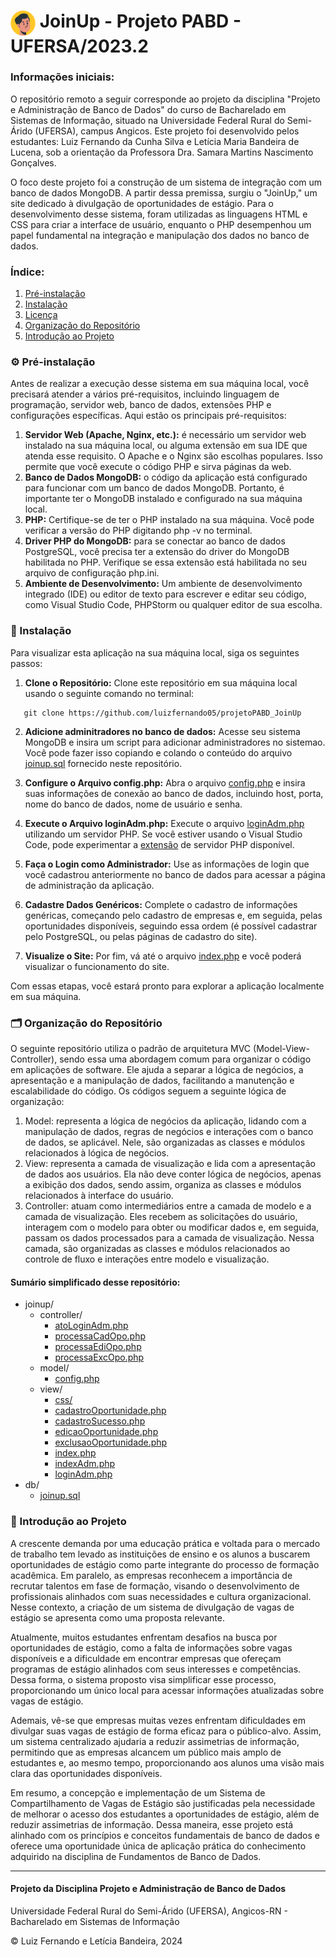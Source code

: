 <h1>
    <img align="center" width="40px" src="./joinup/view/images/logoIncon.svg">
    <span>JoinUp - Projeto PABD - UFERSA/2023.2</span>
</h1>

<h3>Informações iniciais:</h3>

<p>O repositório remoto a seguir corresponde ao projeto da disciplina "Projeto e Administração de Banco de Dados" do curso de Bacharelado em Sistemas de Informação, situado na Universidade Federal Rural do Semi-Árido (UFERSA), campus Angicos. Este projeto foi desenvolvido pelos estudantes: Luiz Fernando da Cunha Silva e Letícia Maria Bandeira de Lucena, sob a orientação da Professora Dra. Samara Martins Nascimento Gonçalves.</p>

<p>O foco deste projeto foi a construção de um sistema de integração com um banco de dados MongoDB. A partir dessa premissa, surgiu o "JoinUp," um site dedicado à divulgação de oportunidades de estágio. Para o desenvolvimento desse sistema, foram utilizadas as linguagens HTML e CSS para criar a interface de usuário, enquanto o PHP desempenhou um papel fundamental na integração e manipulação dos dados no banco de dados.</p>

<h3> Índice: </h3>

1. [Pré-instalação](#pre-instalacao)
2. [Instalação](#instalacao)
3. [Licença](./LICENSE.md)
4. [Organização do Repositório](#organizacao)
5. [Introdução ao Projeto](#introducao)

<div id='pre-instalacao'>

<h3> ⚙️ Pré-instalação </h3>

Antes de realizar a execução desse sistema em sua máquina local, você precisará atender a vários pré-requisitos, incluindo linguagem de programação, servidor web, banco de dados, extensões PHP e configurações específicas. Aqui estão os principais pré-requisitos:

1. <b>Servidor Web (Apache, Nginx, etc.):</b> é necessário um servidor web instalado na sua máquina local, ou alguma extensão em sua IDE que atenda esse requisito. O Apache e o Nginx são escolhas populares. Isso permite que você execute o código PHP e sirva páginas da web.
2. <b>Banco de Dados MongoDB:</b> o código da aplicação está configurado para funcionar com um banco de dados MongoDB. Portanto, é importante ter o MongoDB instalado e configurado na sua máquina local.
3. <b>PHP:</b> Certifique-se de ter o PHP instalado na sua máquina. Você pode verificar a versão do PHP digitando php -v no terminal.
4. <b>Driver PHP do MongoDB:</b> para se conectar ao banco de dados PostgreSQL, você precisa ter a extensão do driver do MongoDB habilitada no PHP. Verifique se essa extensão está habilitada no seu arquivo de configuração php.ini.
5. <b>Ambiente de Desenvolvimento:</b> Um ambiente de desenvolvimento integrado (IDE) ou editor de texto para escrever e editar seu código, como Visual Studio Code, PHPStorm ou qualquer editor de sua escolha.

</div>

<div id='instalacao'>  

<h3> 🔧 Instalação </h3>

Para visualizar esta aplicação na sua máquina local, siga os seguintes passos:

1. <b>Clone o Repositório:</b> Clone este repositório em sua máquina local usando o seguinte comando no terminal:

```
   git clone https://github.com/luizfernando05/projetoPABD_JoinUp
```

2. <b>Adicione adminitradores no banco de dados:</b> Acesse seu sistema MongoDB e insira um script para adicionar administradores no sistemao. Você pode fazer isso copiando e colando o conteúdo do arquivo [joinup.sql](./db/joinup.sql) fornecido neste repositório.

3. <b>Configure o Arquivo config.php:</b> Abra o arquivo [config.php](./joinup/model/config.php) e insira suas informações de conexão ao banco de dados, incluindo host, porta, nome do banco de dados, nome de usuário e senha.

4. <b>Execute o Arquivo loginAdm.php:</b> Execute o arquivo [loginAdm.php](./joinup/view/loginAdm.php) utilizando um servidor PHP. Se você estiver usando o Visual Studio Code, pode experimentar a [extensão](https://marketplace.visualstudio.com/items?itemName=brapifra.phpserver) de servidor PHP disponível.

5. <b>Faça o Login como Administrador:</b> Use as informações de login que você cadastrou anteriormente no banco de dados para acessar a página de administração da aplicação.

6. <b>Cadastre Dados Genéricos:</b> Complete o cadastro de informações genéricas, começando pelo cadastro de empresas e, em seguida, pelas oportunidades disponíveis, seguindo essa ordem (é possível cadastrar pelo PostgreSQL, ou pelas páginas de cadastro do site).

7. <b>Visualize o Site:</b> Por fim, vá até o arquivo [index.php](./joinup/view/index.php) e você poderá visualizar o funcionamento do site.

Com essas etapas, você estará pronto para explorar a aplicação localmente em sua máquina.

</div>  

<div id='organizacao'>

<h3> 🗂️ Organização do Repositório </h3>

O seguinte repositório utiliza o padrão de arquitetura MVC (Model-View-Controller), sendo essa uma abordagem comum para organizar o código em aplicações de software. Ele ajuda a separar a lógica de negócios, a apresentação e a manipulação de dados, facilitando a manutenção e escalabilidade do código. Os códigos seguem a seguinte lógica de organização:
1. Model: representa a lógica de negócios da aplicação, lidando com a manipulação de dados, regras de negócios e interações com o banco de dados, se aplicável. Nele, são organizadas as classes e módulos relacionados à lógica de negócios.
2. View: representa a camada de visualização e lida com a apresentação de dados aos usuários. Ela não deve conter lógica de negócios, apenas a exibição dos dados, sendo assim, organiza as classes e módulos relacionados à interface do usuário.
3. Controller: atuam como intermediários entre a camada de modelo e a camada de visualização. Eles recebem as solicitações do usuário, interagem com o modelo para obter ou modificar dados e, em seguida, passam os dados processados para a camada de visualização. Nessa camada, são organizadas as classes e módulos relacionados ao controle de fluxo e interações entre modelo e visualização.

<h4>Sumário simplificado desse repositório: </h4>

- joinup/
    - controller/
        - [atoLoginAdm.php](./joinup/controller/atoLoginAdm.php)
        - [processaCadOpo.php](./joinup/controller/processaCadOpo.php)
        - [processaEdiOpo.php](./joinup/controller/processaEdiOpo.php)
        - [processaExcOpo.php](./joinup/controller/processaExcOpo.php)
    - model/
        - [config.php](./joinup/model/config.php)
    - view/
        - [css/](./joinup/view/css)
        - [cadastroOportunidade.php](./joinup/view/cadastroOportunidade.php)
        - [cadastroSucesso.php](./joinup/view/cadastroSucesso.php)
        - [edicaoOportunidade.php](./joinup/view/edicaoOportunidade.php)
        - [exclusaoOportunidade.php](./joinup/view/exclusaoOportunidade.php)
        - [index.php](./joinup/view/index.php)
        - [indexAdm.php](./joinup/view/indexAdm.php)
        - [loginAdm.php](./joinup/view/loginAdm.php)
- db/
    - [joinup.sql](./db/joinup.sql)

</div>

<div id='introducao'>  

<h3> 🎯 Introdução ao Projeto </h3>

<p> A crescente demanda por uma educação prática e voltada para o mercado de trabalho tem levado as instituições de ensino e os alunos a buscarem oportunidades de estágio como parte integrante do processo de formação acadêmica. Em paralelo, as empresas reconhecem a importância de recrutar talentos em fase de formação, visando o desenvolvimento de profissionais alinhados com suas necessidades e cultura organizacional. Nesse contexto, a criação de um sistema de divulgação de vagas de estágio se apresenta como uma proposta relevante. </p>

<p> Atualmente, muitos estudantes enfrentam desafios na busca por oportunidades de estágio, como a falta de informações sobre vagas disponíveis e a dificuldade em encontrar empresas que ofereçam programas de estágio alinhados com seus interesses e competências. Dessa forma, o sistema proposto visa simplificar esse processo, proporcionando um único local para acessar informações atualizadas sobre vagas de estágio. </p>

<p> Ademais, vê-se que empresas muitas vezes enfrentam dificuldades em divulgar suas vagas de estágio de forma eficaz para o público-alvo. Assim, um sistema centralizado ajudaria a reduzir assimetrias de informação, permitindo que as empresas alcancem um público mais amplo de estudantes e, ao mesmo tempo, proporcionando aos alunos uma visão mais clara das oportunidades disponíveis. </p>

<p> Em resumo, a concepção e implementação de um Sistema de Compartilhamento de Vagas de Estágio são justificadas pela necessidade de melhorar o acesso dos estudantes a oportunidades de estágio, além de reduzir assimetrias de informação. Dessa maneira, esse projeto está alinhado com os princípios e conceitos fundamentais de banco de dados e oferece uma oportunidade única de aplicação prática do conhecimento adquirido na disciplina de Fundamentos de Banco de Dados. </p>

</div>  

<div id='rodape'>

------
<h4> Projeto da Disciplina Projeto e Administração de Banco de Dados </h4>
<p> Universidade Federal Rural do Semi-Árido (UFERSA), Angicos-RN - Bacharelado em Sistemas de Informação</p>
<p> © Luiz Fernando e Letícia Bandeira, 2024 </p>

</div>  





















































































































